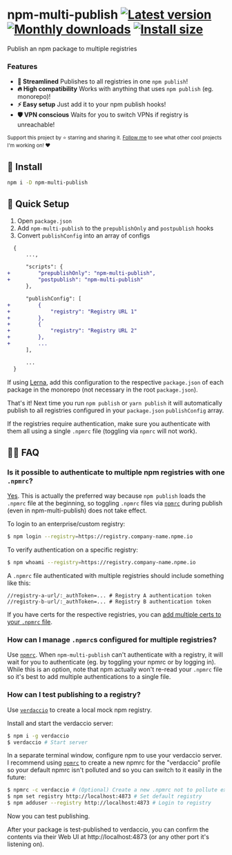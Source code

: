 # npm-multi-publish [![Latest version](https://badgen.net/npm/v/npm-multi-publish)](https://npm.im/npm-multi-publish) [![Monthly downloads](https://badgen.net/npm/dm/npm-multi-publish)](https://npm.im/npm-multi-publish) [![Install size](https://packagephobia.now.sh/badge?p=npm-multi-publish)](https://packagephobia.now.sh/result?p=npm-multi-publish)

Publish an npm package to multiple registries

### Features
- **🙌 Streamlined** Publishes to all registries in one `npm publish`!
- **🔥 High compatibility** Works with anything that uses `npm publish` (eg. monorepo)!
- **⚡️ Easy setup** Just add it to your npm publish hooks!
- **🛡 VPN conscious** Waits for you to switch VPNs if registry is unreachable!

<sub>Support this project by ⭐️ starring and sharing it. [Follow me](https://github.com/privatenumber) to see what other cool projects I'm working on! ❤️</sub>


## 🚀 Install
```sh
npm i -D npm-multi-publish
```

## 🚦 Quick Setup

1. Open `package.json`
2. Add `npm-multi-publish` to the `prepublishOnly` and `postpublish` hooks
3. Convert `publishConfig` into an array of configs

```diff
  {
      ...,

      "scripts": {
+         "prepublishOnly": "npm-multi-publish",
+         "postpublish": "npm-multi-publish"
      },

      "publishConfig": [
+         {
+             "registry": "Registry URL 1"
+         },
+         {
+             "registry": "Registry URL 2"
+         },
+         ...
      ],

      ...
  }
```

If using [Lerna](https://lerna.js.org/), add this configuration to the respective `package.json` of each package in the monorepo (not necessary in the root `package.json`).


That's it! Next time you run `npm publish` or `yarn publish` it will automatically publish to all registries configured in your `package.json` `publishConfig` array.

If the registries require authentication, make sure you authenticate with them all using a single `.npmrc` file (toggling via `npmrc` will not work).


## 💁‍♀️ FAQ

### Is it possible to authenticate to multiple npm registries with one `.npmrc`?

[Yes](https://docs.npmjs.com/logging-in-to-an-npm-enterprise-registry-from-the-command-line#logging-in-with-a-scope-configured-to-point-to-an-npm-enterprise-registry). This is actually the preferred way because `npm publish` loads the `.npmrc` file at the beginning, so toggling `.npmrc` files via [`npmrc`](https://www.npmjs.com/package/npmrc) during publish (even in npm-multi-publish) does not take effect.

To login to an enterprise/custom registry:

```sh
$ npm login --registry=https://registry.company-name.npme.io
```

To verify authentication on a specific registry:

```sh
$ npm whoami --registry=https://registry.company-name.npme.io
```


A `.npmrc` file authenticated with multiple registries should include something like this:
```
//registry-a-url/:_authToken=... # Registry A authentication token
//registry-b-url/:_authToken=... # Registry B authentication token
```

If you have certs for the respective registries, you can [add multiple certs to your `.npmrc` file](https://docs.npmjs.com/misc/config#ca).

### How can I manage `.npmrc`s configured for multiple registries?

Use [`npmrc`](https://www.npmjs.com/package/npmrc). When `npm-multi-publish` can't authenticate with a registry, it will wait for you to authenticate (eg. by toggling your npmrc or by logging in). While this is an option, note that npm actually won't re-read your `.npmrc` file so it's best to add multiple authentications to a single file.


### How can I test publishing to a registry?
Use [`verdaccio`](https://github.com/verdaccio/verdaccio) to create a local mock npm registry.

Install and start the verdaccio server:

```sh
$ npm i -g verdaccio
$ verdaccio # Start server
```

In a separate terminal window, configure npm to use your verdaccio server. I recommend using [`npmrc`](https://www.npmjs.com/package/npmrc) to create a new npmrc for the "verdaccio" profile so your default npmrc isn't polluted and so you can switch to it easily in the future:

```sh
$ npmrc -c verdaccio # (Optional) Create a new .npmrc not to pollute existing ones
$ npm set registry http://localhost:4873 # Set default registry
$ npm adduser --registry http://localhost:4873 # Login to registry
```

Now you can test publishing.

After your package is test-published to verdaccio, you can confirm the contents via their Web UI at http://localhost:4873 (or any other port it's listening on).

